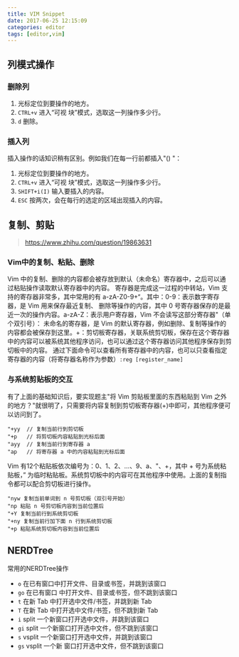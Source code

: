 ```yaml
---
title: VIM Snippet
date: 2017-06-25 12:15:09
categories: editor
tags: [editor,vim]
---
```


## 列模式操作

### 删除列
1. 光标定位到要操作的地方。
1. `CTRL+v` 进入“可视 块”模式，选取这一列操作多少行。
1. `d` 删除。
 
### 插入列
插入操作的话知识稍有区别。例如我们在每一行前都插入"() "：
1. 光标定位到要操作的地方。
1. `CTRL+v` 进入“可视 块”模式，选取这一列操作多少行。
1. `SHIFT+i(I)` 输入要插入的内容。
1. `ESC` 按两次，会在每行的选定的区域出现插入的内容。

<!-- more -->

## 复制、剪贴
> https://www.zhihu.com/question/19863631

### Vim中的复制、粘贴、删除
Vim 中的复制、删除的内容都会被存放到默认（未命名）寄存器中，之后可以通过粘贴操作读取默认寄存器中的内容。
寄存器是完成这一过程的中转站，Vim 支持的寄存器非常多，其中常用的有 a-zA-Z0-9+“。其中：0-9：表示数字寄存器，是 Vim 用来保存最近复制、
删除等操作的内容，其中 0 号寄存器保存的是最近一次的操作内容。a-zA-Z：表示用户寄存器，Vim 不会读写这部分寄存器"（单个双引号）：
未命名的寄存器，是 Vim 的默认寄存器，例如删除、复制等操作的内容都会被保存到这里。+：剪切板寄存器，关联系统剪切板，保存在这个寄存器中的内容可以被系统其他程序访问，也可以通过这个寄存器访问其他程序保存到剪切板中的内容。
通过下面命令可以查看所有寄存器中的内容，也可以只查看指定寄存器的内容（将寄存器名称作为参数）`:reg [register_name]`

### 与系统剪贴板的交互
有了上面的基础知识后，要实现题主"将 Vim 剪贴板里面的东西粘贴到 Vim 之外的地方？"就很明了，只需要将内容复制到剪切板寄存器(+)中即可，其他程序便可以访问到了。
```
"+yy  // 复制当前行到剪切板
"+p   // 将剪切板内容粘贴到光标后面
"ayy  // 复制当前行到寄存器 a
"ap   // 将寄存器 a 中的内容粘贴到光标后面
```
Vim 有12个粘贴板依次编号为：0、1、2、...、9、a、"、+，其中 + 号为系统粘贴板，” 为临时粘贴板。系统剪切板中的内容可在其他程序中使用。上面的复制指令都可以配合剪切板进行操作。
```
"nyw 复制当前单词到 n 号剪切板（双引号开始） 
"np 粘贴 n 号剪切板内容到当前位置后 
"+Y 复制当前行到系统剪切板
"+ny 复制当前行加下面 n 行到系统剪切板
"+p 粘贴系统剪切板内容到当前位置后
```

## NERDTree
常用的NERDTree操作
* `o` 在已有窗口中打开文件、目录或书签，并跳到该窗口
* `go` 在已有窗口 中打开文件、目录或书签，但不跳到该窗口
* `t` 在新 Tab 中打开选中文件/书签，并跳到新 Tab
* `T` 在新 Tab 中打开选中文件/书签，但不跳到新 Tab
* `i` split 一个新窗口打开选中文件，并跳到该窗口
* `gi` split 一个新窗口打开选中文件，但不跳到该窗口
* `s` vsplit 一个新窗口打开选中文件，并跳到该窗口
* `gs` vsplit 一个新 窗口打开选中文件，但不跳到该窗口
